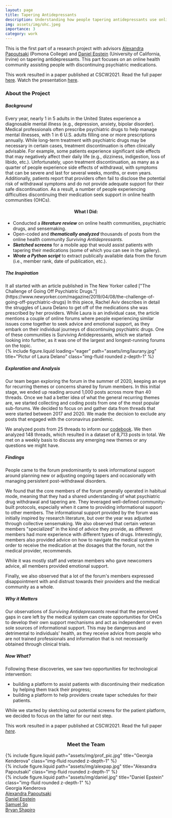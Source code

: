 ```yaml
---
layout: page
title: Tapering Antidepressants
description: Understanding how people tapering antidepressants use online help communities to find and provide support.
img: assets/img/ohc.jpeg
importance: 3
category: work
---
```

This is the first part of a research project with advisors [Alexandra Papoutsaki](https://cs.pomona.edu/~apapoutsaki/) (Pomona College) and [Daniel Epstein](https://depstein.net/) (University of California, Irvine) on tapering antidepressants. This part focuses on an online health community assisting people with discontinuing psychiatric medications.

This work resulted in a paper published at CSCW2021. Read the full paper [here](https://dl.acm.org/doi/abs/10.1145/3479564). Watch the presentation [here](https://www.youtube.com/watch?v=e-nOYW7felM).

<div class="row">
    <div class="col-sm mt-3 mt-md-0">
        <h3>About the Project</h3>
        <h5>Background</h5>
        <p>Every year, nearly 1 in 5 adults in the United States experience a diagnosable mental illness (e.g., depression, anxiety, bipolar disorder). Medical professionals often prescribe psychiatric drugs to help manage mental illnesses, with 1 in 6 U.S. adults filling one or more prescriptions annually. While long-term treatment with psychiatric drugs may be necessary in certain cases, treatment discontinuation is often clinically advisable. For example, some patients experience significant side effects that may negatively affect their daily life (e.g., dizziness, indigestion, loss of libido, etc.). Unfortunately, upon treatment discontinuation, as many as a quarter of people experience side effects of withdrawal, with symptoms that can be severe and last for several weeks, months, or even years. Additionally, patients report that providers often fail to disclose the potential risk of withdrawal symptoms and do not provide adequate support for their safe discontinuation. As a result, a number of people experiencing difficulties discontinuing their medication seek support in online health communities (OHCs).</p>
    </div>
    <div class="col-sm mt-3 mt-md-0 align-self-center">
        <h4 align="center">What I Did:</h4>
        <ul>
            <li>Conducted a <b><i>literature review</i></b> on online health communities, psychiatric drugs, and sensemaking.</li>
            <li>Open-coded and <b><i>thematically analyzed</i></b> thousands of posts from the online health community <i>Surviving Antidepressants.</i></li>
            <li><b><i>Sketched screens</i></b> for a mobile app that would assist patients with tapering their medications (some of which you can see in the gallery).</li>
            <li><b><i>Wrote a Python script</i></b> to extract publically available data from the forum (i.e., member rank, date of publication, etc.).</li>
        </ul>
    </div>
</div>

<div class="row">
    <div class="col-sm mt-3 mt-md-0">
        <h5>The Inspiration</h5>
        It all started with an article published in The New Yorker called ["The Challenge of Going Off Psychiatric Drugs."](https://www.newyorker.com/magazine/2019/04/08/the-challenge-of-going-off-psychiatric-drugs) In this piece, Rachel Aviv describes in detail the struggles of Laura Delano to get off of the medications she was prescribed by her providers. While Laura is an individual case, the article mentions a couple of online forums where people experiencing similar issues come together to seek advice and emotional support, as they embark on their individual journeys of discontinuing psychiatric drugs. One of these communities is Surviving Antidepressants, which we started looking into further, as it was one of the largest and longest-running forums on the topic.
    </div>
    <div class="col-sm mt-3 mt-md-0">
        {% include figure.liquid loading="eager" path="assets/img/laurany.jpg" title="Pictur of Laura Delano" class="img-fluid rounded z-depth-1" %}
    </div>
</div>


<h5>Exploration and Analysis</h5>
Our team began exploring the forum in the summer of 2020, keeping an eye for recurring themes or concerns shared by forum members. In this initial stage, we ended up reading around 1,000 posts across more than 40 threads. Once we had a better idea of what the general recurring themes are, we started collecting and coding posts from one of the most popular sub-forums. We decided to focus on and gather data from threads that were started between 2017 and 2020. We made the decision to exclude any posts that engaged with the coronavirus pandemic.

We analyzed posts from 25 threads to inform our [codebook](https://depstein.net/assets/docs/cscw21b_supplemental.xlsx). We then analyzed 148 threads, which resulted in a dataset of 8,713 posts in total. We met on a weekly basis to discuss any emerging new themes or any questions we might have.

<h5>Findings</h5>
People came to the forum predominantly to seek informational support around planning new or adjusting ongoing tapers and occasionally with managing persistent post-withdrawal disorders.

We found that the core members of the forum generally operated in habitual mode, meaning that they had a shared understanding of what psychiatric drug withdrawal and tapering are. They leveraged well-defined community-built protocols, especially when it came to providing informational support to other members. The informational support provided by the forum was initially inspired by research literature, but over the year was adjusted through collective sensemaking. We also observed that certain veteran members "specialized" in the kind of advice they provide, as different members had more experience with different types of drugs. Interestingly, members also provided advice on how to navigate the medical system in order to receive the medication at the dosages that the forum, not the medical provider, recommends.

While it was mostly staff and veteran members who gave newcomers advice, all members provided emotional support.

Finally, we also observed that a lot of the forum's members expressed disappointment with and distrust towards their providers and the medical community as a whole.

<h5>Why it Matters</h5> 
Our observations of <i>Surviving Antidepressants</i> reveal that the perceived gaps in care left by the medical system can create opportunities for OHCs to develop their own support mechanisms and act as independent or even sole sources of informational support. This may be dangerous and detrimental to individuals' health, as they receive advice from people who are not trained professionals and information that is not necessarily obtained through clinical trials.


<h5>Now What?</h5>
Following these discoveries, we saw two opportunities for technological intervention:
<ul>
<li>building a platform to assist patients with discontinuing their medication by helping them track their progress;</li>
<li>building a platform to help providers create taper schedules for their patients.</li>
</ul>

While we started by sketching out potential screens for the patient platform, we decided to focus on the latter for our next step.

This work resulted in a paper published at CSCW2021. Read the full paper [*here*](https://dl.acm.org/doi/abs/10.1145/3479564).


<h3 align="center">Meet the Team</h3>

<div class="container">
    <div class="row justify-content-sm-center">
        <div class="col-sm-2 mt-3 mt-md-0">
        {% include figure.liquid path="assets/img/prof_pic.jpg" title="Georgia Kenderova" class="img-fluid rounded z-depth-1" %}
        </div>
        <div class="col-sm-2 mt-3 mt-md-0">
        {% include figure.liquid path="assets/img/alexpap.jpg" title="Alexandra Papoutsaki" class="img-fluid rounded z-depth-1" %}
        </div>
        <div class="col-sm-2 mt-3 mt-md-0">
        {% include figure.liquid path="assets/img/daniel.jpg" title="Daniel Epstein" class="img-fluid rounded z-depth-1" %}
        </div>
    </div>
    <div class="row justify-content-sm-center">
        <div class="col-sm-2 mt-3 mt-md-0">
            <div class="caption">Georgia Kenderova</div>
        </div>
        <div class="col-sm-2 mt-3 mt-md-0">
            <div class="caption"><a href="https://apapoutsaki.sites.pomona.edu/" target="_blank">Alexandra Papoutsaki</a></div>
        </div>
        <div class="col-sm-2 mt-3 mt-md-0">
            <div class="caption"><a href="https://depstein.net/" target="_blank">Daniel Epstein</a></div>
        </div>
    </div>
    <div class="row justify-content-sm-center">
        <div class="col-sm-2 mt-3 mt-md-0">
            <div class="caption"><a href="https://samuelso.net/" target="_blank">Samuel So</a></div>
        </div>
        <div class="col-sm-2 mt-3 mt-md-0">
            <div class="caption"><a href="https://faculty.uci.edu/profile/?facultyId=7037" target="_blank">Bryan Shapiro</a></div>
        </div>
    </div>
</div>
            

